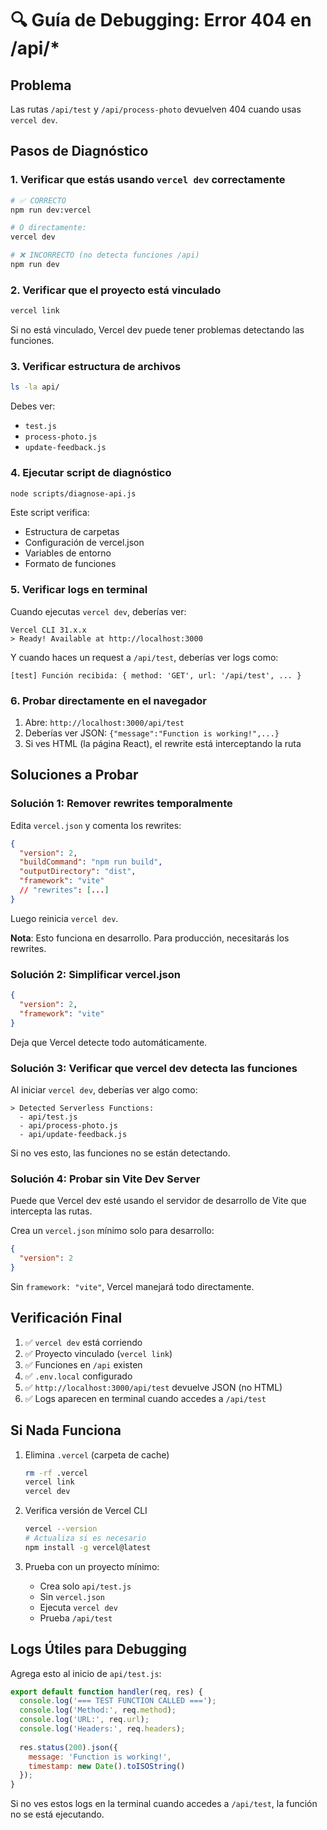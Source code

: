 # 🔍 Guía de Debugging: Error 404 en /api/*

## Problema
Las rutas `/api/test` y `/api/process-photo` devuelven 404 cuando usas `vercel dev`.

## Pasos de Diagnóstico

### 1. Verificar que estás usando `vercel dev` correctamente

```bash
# ✅ CORRECTO
npm run dev:vercel

# O directamente:
vercel dev

# ❌ INCORRECTO (no detecta funciones /api)
npm run dev
```

### 2. Verificar que el proyecto está vinculado

```bash
vercel link
```

Si no está vinculado, Vercel dev puede tener problemas detectando las funciones.

### 3. Verificar estructura de archivos

```bash
ls -la api/
```

Debes ver:
- `test.js`
- `process-photo.js`
- `update-feedback.js`

### 4. Ejecutar script de diagnóstico

```bash
node scripts/diagnose-api.js
```

Este script verifica:
- Estructura de carpetas
- Configuración de vercel.json
- Variables de entorno
- Formato de funciones

### 5. Verificar logs en terminal

Cuando ejecutas `vercel dev`, deberías ver:
```
Vercel CLI 31.x.x
> Ready! Available at http://localhost:3000
```

Y cuando haces un request a `/api/test`, deberías ver logs como:
```
[test] Función recibida: { method: 'GET', url: '/api/test', ... }
```

### 6. Probar directamente en el navegador

1. Abre: `http://localhost:3000/api/test`
2. Deberías ver JSON: `{"message":"Function is working!",...}`
3. Si ves HTML (la página React), el rewrite está interceptando la ruta

## Soluciones a Probar

### Solución 1: Remover rewrites temporalmente

Edita `vercel.json` y comenta los rewrites:

```json
{
  "version": 2,
  "buildCommand": "npm run build",
  "outputDirectory": "dist",
  "framework": "vite"
  // "rewrites": [...]
}
```

Luego reinicia `vercel dev`.

**Nota**: Esto funciona en desarrollo. Para producción, necesitarás los rewrites.

### Solución 2: Simplificar vercel.json

```json
{
  "version": 2,
  "framework": "vite"
}
```

Deja que Vercel detecte todo automáticamente.

### Solución 3: Verificar que vercel dev detecta las funciones

Al iniciar `vercel dev`, deberías ver algo como:
```
> Detected Serverless Functions:
  - api/test.js
  - api/process-photo.js
  - api/update-feedback.js
```

Si no ves esto, las funciones no se están detectando.

### Solución 4: Probar sin Vite Dev Server

Puede que Vercel dev esté usando el servidor de desarrollo de Vite que intercepta las rutas.

Crea un `vercel.json` mínimo solo para desarrollo:

```json
{
  "version": 2
}
```

Sin `framework: "vite"`, Vercel manejará todo directamente.

## Verificación Final

1. ✅ `vercel dev` está corriendo
2. ✅ Proyecto vinculado (`vercel link`)
3. ✅ Funciones en `/api` existen
4. ✅ `.env.local` configurado
5. ✅ `http://localhost:3000/api/test` devuelve JSON (no HTML)
6. ✅ Logs aparecen en terminal cuando accedes a `/api/test`

## Si Nada Funciona

1. Elimina `.vercel` (carpeta de cache)
   ```bash
   rm -rf .vercel
   vercel link
   vercel dev
   ```

2. Verifica versión de Vercel CLI
   ```bash
   vercel --version
   # Actualiza si es necesario
   npm install -g vercel@latest
   ```

3. Prueba con un proyecto mínimo:
   - Crea solo `api/test.js`
   - Sin `vercel.json`
   - Ejecuta `vercel dev`
   - Prueba `/api/test`

## Logs Útiles para Debugging

Agrega esto al inicio de `api/test.js`:

```javascript
export default function handler(req, res) {
  console.log('=== TEST FUNCTION CALLED ===');
  console.log('Method:', req.method);
  console.log('URL:', req.url);
  console.log('Headers:', req.headers);
  
  res.status(200).json({ 
    message: 'Function is working!',
    timestamp: new Date().toISOString()
  });
}
```

Si no ves estos logs en la terminal cuando accedes a `/api/test`, la función no se está ejecutando.

